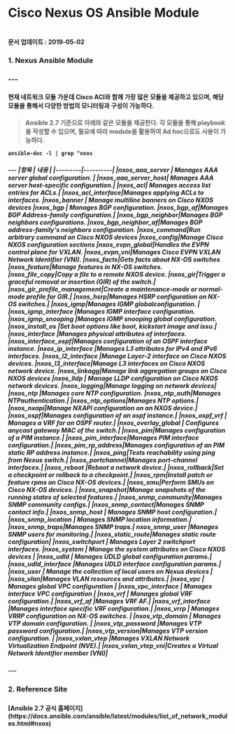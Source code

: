 
<h1>  Cisco Nexus OS Ansible Module <h1>
<h4>  문서 업데이트 : 2019-05-02

<h3>  1. Nexus Ansible Module <h3>
---
<h4> 현재 네트워크 모듈 가운데 Cisco ACI와 함께 가장 많은 모듈을 제공하고 있으며, 해당 모듈을 통해서 다양한 방법의 모니터링과 구성이 가능하다.
<h4>

> Ansible 2.7 기준으로 아래와 같은 모듈을 제공한다.
> 각 모듈을 통해 playbook을 작성할 수 있으며, 필요에 따라 module을 활용하여 Ad hoc으로도 사용이 가능하다.

```
ansible-doc -l | grep ^nxos
```

<h5>
---
|항목 | 내용 |
|---------|----------|
|nxos_aaa_server |  Manages AAA server global configuration. | 
|nxos_aaa_server_host| Manages AAA server host-specific configuration.| 
|nxos_acl| Manages access list entries for ACLs.| 
|nxos_acl_interface|Manages applying ACLs to interfaces.
|nxos_banner | Manage multiline banners on Cisco NXOS devices   
|nxos_bgp | Manages BGP configuration.
|nxos_bgp_af|Manages BGP Address-family configuration.|
|nxos_bgp_neighbor|Manages BGP neighbors configurations. 
|nxos_bgp_neighbor_af|Manages BGP address-family's neighbors configuration.
|nxos_command|Run arbitrary command on Cisco NXOS devices
|nxos_config|Manage Cisco NXOS configuration sections
|nxos_evpn_global|Handles the EVPN control plane for VXLAN.
|nxos_evpn_vni|Manages Cisco EVPN VXLAN Network Identifier (VNI).  
|nxos_facts|Gets facts about NX-OS switches  
|nxos_feature|Manage features in NX-OS switches. 
|nxos_file_copy|Copy a file to a remote NXOS device.
|nxos_gir|Trigger a graceful removal or insertion (GIR) of the switch.|
|nxos_gir_profile_management|Create a maintenance-mode or normal-mode profile for GIR.| 
|nxos_hsrp|Manages HSRP configuration on NX-OS switches.|
|nxos_igmp|Manages IGMP globalconfiguration. |
|nxos_igmp_interface |Manages IGMP interface configuration. 
|nxos_igmp_snooping  |Manages IGMP snooping global configuration.
|nxos_install_os |Set boot options like boot, kickstart image and issu.| 
|nxos_interface   |Manages physical attributes of interfaces.
|nxos_interface_ospf|Manages configuration of an OSPF interface instance. 
|nxos_ip_interface |Manages L3 attributes for IPv4 and IPv6 interfaces.
|nxos_l2_interface |Manage Layer-2 interface on Cisco NXOS devices.
|nxos_l3_interface|Manage L3 interfaces on Cisco NXOS network device.
|nxos_linkagg|Manage link aggregation groups on Cisco NXOS devices
|nxos_lldp  | Manage LLDP configuration on Cisco NXOS network devices.
|nxos_logging|Manage logging on network devices|
|nxos_ntp |Manages core NTP configuration.
|nxos_ntp_auth|Manages NTPauthentication.|
|nxos_ntp_options|Manages NTP options.|
|nxos_nxapi|Manage NXAPI configuration on an NXOS device.|
|nxos_ospf|Manages configuration of an ospf instance.|
|nxos_ospf_vrf | Manages a VRF for an OSPF router.| 
|nxos_overlay_global | Configures anycast gateway MAC of the switch.|
|nxos_pim|Manages configuration of a PIM instance.| 
|nxos_pim_interface|Manages PIM interface configuration.|
|nxos_pim_rp_address|Manages configuration of an PIM static RP address instance.|
|nxos_ping|Tests reachability using ping from Nexus switch.|
|nxos_portchannel|Manages port-channel interfaces.|
|nxos_reboot |Reboot a network device.|
|nxos_rollback|Set a checkpoint or rollback to a checkpoint.|
|nxos_rpm|Install patch or feature rpms on Cisco NX-OS devices.|
|nxos_smu|Perform SMUs on Cisco NX-OS devices. |
|nxos_snapshot|Manage snapshots of the running states of selected features.|
|nxos_snmp_community|Manages SNMP community configs.|
|nxos_snmp_contact|Manages SNMP contact info.|
|nxos_snmp_host | Manages SNMP host configuration.|
|nxos_snmp_location | Manages SNMP location information.|
|nxos_snmp_traps|Manages SNMP traps.|                                       
nxos_snmp_user |Manages SNMP users for monitoring.|
|nxos_static_route|Manages static route configuration|
|nxos_switchport | Manages Layer 2 switchport interfaces.  
|nxos_system  | Manage the system attributes on Cisco NXOS devices |
|nxos_udld | Manages UDLD global configuration params.|
|nxos_udld_interface |Manages UDLD interface configuration params.|
|nxos_user | Manage the collection of local users on Nexus devices |
|nxos_vlan|Manages VLAN resources and attributes.|
|nxos_vpc | Manages global VPC configuration |
|nxos_vpc_interface | Manages interface VPC configuration |
|nxos_vrf | Manages global VRF configuration.|
|nxos_vrf_af |Manages VRF AF.|
|nxos_vrf_interface  |Manages interface specific VRF configuration.|
|nxos_vrrp | Manages VRRP configuration on NX-OS switches. |
|nxos_vtp_domain | Manages VTP domain configuration. |
|nxos_vtp_password |Manages VTP password configuration.|
|nxos_vtp_version|Manages VTP version configuration. |
|nxos_vxlan_vtep |Manages VXLAN Network Virtualization Endpoint (NVE).|
|nxos_vxlan_vtep_vni|Creates a Virtual Network Identifier member (VNI)|
<h5>
---
<h3> 2. Reference Site <h3>
<h4>
[Ansible 2.7 공식 홈페이지](https://docs.ansible.com/ansible/latest/modules/list_of_network_modules.html#nxos)

<h4>


